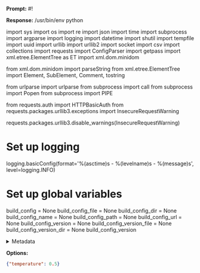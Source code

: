 **Prompt:**
#!

**Response:**
 /usr/bin/env python

import sys
import os
import re
import json
import time
import subprocess
import argparse
import logging
import datetime
import shutil
import tempfile
import uuid
import urllib
import urllib2
import socket
import csv
import collections
import requests
import ConfigParser
import getpass
import xml.etree.ElementTree as ET
import xml.dom.minidom

from xml.dom.minidom import parseString
from xml.etree.ElementTree import Element, SubElement, Comment, tostring

from urlparse import urlparse
from subprocess import call
from subprocess import Popen
from subprocess import PIPE

from requests.auth import HTTPBasicAuth
from requests.packages.urllib3.exceptions import InsecureRequestWarning

requests.packages.urllib3.disable_warnings(InsecureRequestWarning)

# Set up logging
logging.basicConfig(format='%(asctime)s - %(levelname)s - %(message)s', level=logging.INFO)

# Set up global variables
build_config = None
build_config_file = None
build_config_dir = None
build_config_name = None
build_config_path = None
build_config_url = None
build_config_version = None
build_config_version_file = None
build_config_version_dir = None
build_config_version

<details><summary>Metadata</summary>

- Duration: 2617 ms
- Datetime: 2023-11-27T20:51:36.956960
- Model: gpt-3.5-turbo-instruct

</details>

**Options:**
```json
{"temperature": 0.5}
```

